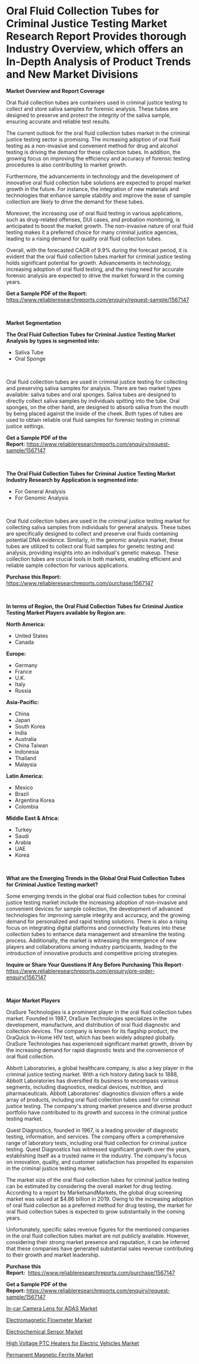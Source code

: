 <p><h1>Oral Fluid Collection Tubes for Criminal Justice Testing Market Research Report Provides thorough Industry Overview, which offers an In-Depth Analysis of Product Trends and New Market Divisions</h1></p><p><strong>Market Overview and Report Coverage</strong></p>
<p><p>Oral fluid collection tubes are containers used in criminal justice testing to collect and store saliva samples for forensic analysis. These tubes are designed to preserve and protect the integrity of the saliva sample, ensuring accurate and reliable test results. </p><p>The current outlook for the oral fluid collection tubes market in the criminal justice testing sector is promising. The increasing adoption of oral fluid testing as a non-invasive and convenient method for drug and alcohol testing is driving the demand for these collection tubes. In addition, the growing focus on improving the efficiency and accuracy of forensic testing procedures is also contributing to market growth.</p><p>Furthermore, the advancements in technology and the development of innovative oral fluid collection tube solutions are expected to propel market growth in the future. For instance, the integration of new materials and technologies that enhance sample stability and improve the ease of sample collection are likely to drive the demand for these tubes.</p><p>Moreover, the increasing use of oral fluid testing in various applications, such as drug-related offenses, DUI cases, and probation monitoring, is anticipated to boost the market growth. The non-invasive nature of oral fluid testing makes it a preferred choice for many criminal justice agencies, leading to a rising demand for quality oral fluid collection tubes.</p><p>Overall, with the forecasted CAGR of 9.9% during the forecast period, it is evident that the oral fluid collection tubes market for criminal justice testing holds significant potential for growth. Advancements in technology, increasing adoption of oral fluid testing, and the rising need for accurate forensic analysis are expected to drive the market forward in the coming years.</p></p>
<p><strong>Get a Sample PDF of the Report:</strong> <a href="https://www.reliableresearchreports.com/enquiry/request-sample/1567147">https://www.reliableresearchreports.com/enquiry/request-sample/1567147</a></p>
<p>&nbsp;</p>
<p><strong>Market Segmentation</strong></p>
<p><strong>The Oral Fluid Collection Tubes for Criminal Justice Testing Market Analysis by types is segmented into:</strong></p>
<p><ul><li>Saliva Tube</li><li>Oral Sponge</li></ul></p>
<p>&nbsp;</p>
<p><p>Oral fluid collection tubes are used in criminal justice testing for collecting and preserving saliva samples for analysis. There are two market types available: saliva tubes and oral sponges. Saliva tubes are designed to directly collect saliva samples by individuals spitting into the tube. Oral sponges, on the other hand, are designed to absorb saliva from the mouth by being placed against the inside of the cheek. Both types of tubes are used to obtain reliable oral fluid samples for forensic testing in criminal justice settings.</p></p>
<p><strong>Get a Sample PDF of the Report:</strong>&nbsp;<a href="https://www.reliableresearchreports.com/enquiry/request-sample/1567147">https://www.reliableresearchreports.com/enquiry/request-sample/1567147</a></p>
<p>&nbsp;</p>
<p><strong>The Oral Fluid Collection Tubes for Criminal Justice Testing Market Industry Research by Application is segmented into:</strong></p>
<p><ul><li>For General Analysis</li><li>For Genomic Analysis</li></ul></p>
<p>&nbsp;</p>
<p><p>Oral fluid collection tubes are used in the criminal justice testing market for collecting saliva samples from individuals for general analysis. These tubes are specifically designed to collect and preserve oral fluids containing potential DNA evidence. Similarly, in the genomic analysis market, these tubes are utilized to collect oral fluid samples for genetic testing and analysis, providing insights into an individual's genetic makeup. These collection tubes are crucial tools in both markets, enabling efficient and reliable sample collection for various applications.</p></p>
<p><strong>Purchase this Report:</strong>&nbsp; <a href="https://www.reliableresearchreports.com/purchase/1567147">https://www.reliableresearchreports.com/purchase/1567147</a></p>
<p>&nbsp;</p>
<p><strong>In terms of Region, the Oral Fluid Collection Tubes for Criminal Justice Testing Market Players available by Region are:</strong></p>
<p>
    <p> <strong> North America: </strong>
        <ul>
            <li>United States</li>
            <li>Canada</li>
        </ul>
        </p> 
    <p> <strong> Europe: </strong>
        <ul>
            <li>Germany</li>
            <li>France</li>
            <li>U.K.</li>
            <li>Italy</li>
            <li>Russia</li>
        </ul>
        </p> 
    <p> <strong> Asia-Pacific: </strong>
        <ul>
            <li>China</li>
            <li>Japan</li>
            <li>South Korea</li>
            <li>India</li>
            <li>Australia</li>
            <li>China Taiwan</li>
            <li>Indonesia</li>
            <li>Thailand</li>
            <li>Malaysia</li>
        </ul>
        </p> 
    <p> <strong> Latin America: </strong>
        <ul>
            <li>Mexico</li>
            <li>Brazil</li>
            <li>Argentina Korea</li>
            <li>Colombia</li>
        </ul>
        </p> 
    <p> <strong> Middle East & Africa: </strong>
        <ul>
            <li>Turkey</li>
            <li>Saudi</li>
            <li>Arabia</li>
            <li>UAE</li>
            <li>Korea</li>
        </ul>
    </p>
    </p>
<p>&nbsp;</p>
<p><strong>What are the Emerging Trends in the Global Oral Fluid Collection Tubes for Criminal Justice Testing market?</strong></p>
<p><p>Some emerging trends in the global oral fluid collection tubes for criminal justice testing market include the increasing adoption of non-invasive and convenient devices for sample collection, the development of advanced technologies for improving sample integrity and accuracy, and the growing demand for personalized and rapid testing solutions. There is also a rising focus on integrating digital platforms and connectivity features into these collection tubes to enhance data management and streamline the testing process. Additionally, the market is witnessing the emergence of new players and collaborations among industry participants, leading to the introduction of innovative products and competitive pricing strategies.</p></p>
<p><strong>Inquire or Share Your Questions If Any Before Purchasing This Report</strong>- <a href="https://www.reliableresearchreports.com/enquiry/pre-order-enquiry/1567147">https://www.reliableresearchreports.com/enquiry/pre-order-enquiry/1567147</a></p>
<p>&nbsp;</p>
<p><strong>Major Market Players</strong></p>
<p><p>OraSure Technologies is a prominent player in the oral fluid collection tubes market. Founded in 1987, OraSure Technologies specializes in the development, manufacture, and distribution of oral fluid diagnostic and collection devices. The company is known for its flagship product, the OraQuick In-Home HIV test, which has been widely adopted globally. OraSure Technologies has experienced significant market growth, driven by the increasing demand for rapid diagnostic tests and the convenience of oral fluid collection.</p><p>Abbott Laboratories, a global healthcare company, is also a key player in the criminal justice testing market. With a rich history dating back to 1888, Abbott Laboratories has diversified its business to encompass various segments, including diagnostics, medical devices, nutrition, and pharmaceuticals. Abbott Laboratories' diagnostics division offers a wide array of products, including oral fluid collection tubes used for criminal justice testing. The company's strong market presence and diverse product portfolio have contributed to its growth and success in the criminal justice testing market.</p><p>Quest Diagnostics, founded in 1967, is a leading provider of diagnostic testing, information, and services. The company offers a comprehensive range of laboratory tests, including oral fluid collection for criminal justice testing. Quest Diagnostics has witnessed significant growth over the years, establishing itself as a trusted name in the industry. The company's focus on innovation, quality, and customer satisfaction has propelled its expansion in the criminal justice testing market.</p><p>The market size of the oral fluid collection tubes for criminal justice testing can be estimated by considering the overall market for drug testing. According to a report by MarketsandMarkets, the global drug screening market was valued at $4.86 billion in 2019. Owing to the increasing adoption of oral fluid collection as a preferred method for drug testing, the market for oral fluid collection tubes is expected to grow substantially in the coming years.</p><p>Unfortunately, specific sales revenue figures for the mentioned companies in the oral fluid collection tubes market are not publicly available. However, considering their strong market presence and reputation, it can be inferred that these companies have generated substantial sales revenue contributing to their growth and market leadership.</p></p>
<p><strong>Purchase this Report:</strong>&nbsp;&nbsp;<a href="https://www.reliableresearchreports.com/purchase/1567147">https://www.reliableresearchreports.com/purchase/1567147</a></p>
<p></p>
<p><strong>Get a Sample PDF of the Report:</strong>&nbsp;<a href="https://www.reliableresearchreports.com/enquiry/request-sample/1567147">https://www.reliableresearchreports.com/enquiry/request-sample/1567147</a></p>
<p><p><a href="https://www.linkedin.com/pulse/in-car-camera-lens-adas-market-size-share-global-analysis-umpre/">In-car Camera Lens for ADAS Market</a></p><p><a href="https://medium.com/@snehareportprime/electromagnetic-flowmeter-market-size-growth-forecast-2023-2030-078e8822e0ce">Electromagnetic Flowmeter Market</a></p><p><a href="https://medium.com/@ziansann43365/electrochemical-sensor-market-size-growth-forecast-2023-2030-690aab0a6e31">Electrochemical Sensor Market</a></p><p><a href="https://www.linkedin.com/pulse/high-voltage-ptc-heaters-electric-vehicles-market-insights-us6xe/">High Voltage PTC Heaters for Electric Vehicles Market</a></p><p><a href="https://www.linkedin.com/pulse/permanent-magnetic-ferrite-market-research-report-unlocks-s60qe/">Permanent Magnetic Ferrite Market</a></p></p>